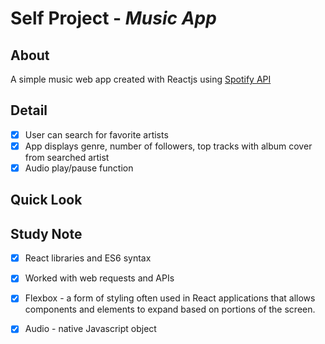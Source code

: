 # Self Project - *Music App*

## About

A simple music web app created with Reactjs using [Spotify API](https://developer.spotify.com/web-api/)

## Detail

- [X] User can search for favorite artists
- [X] App displays genre, number of followers, top tracks with album cover from searched artist 
- [X] Audio play/pause function

## Quick Look

## Study Note

- [X] React libraries and ES6 syntax
- [X] Worked with web requests and APIs
- [X] Flexbox - a form of styling often used in React applications that allows components and elements to expand based on portions of the screen. 
- [X] Audio - native Javascript object



